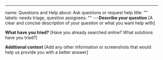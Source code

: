 ---

name: Questions and Help about: Ask questions or request help title: "" labels: needs
triage, question assignees: "" ---**Describe your question** [A clear and concise
description of your question or what you want help with]

**What have you tried?** [Have you already searched online? What solutions have you
tried?]

**Additional context** [Add any other information or screenshots that would help us
provide you with a better answer]
